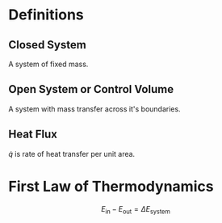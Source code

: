 # Definitions

## Closed System

A system of fixed mass.

## Open System or Control Volume

A system with mass transfer across it's boundaries.

## Heat Flux

$\dot{q}$ is rate of heat transfer per unit area.

# First Law of Thermodynamics

$$
E_{\text{in}}-E_{\text{out}}=\Delta E_{\text{system}}
$$
